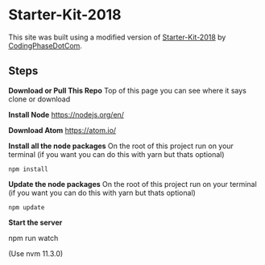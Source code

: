 # Starter-Kit-2018

This site was built using a modified version of [Starter-Kit-2018](https://github.com/codingphasedotcom/Starter-Kit-2018) by [CodingPhaseDotCom](https://github.com/codingphasedotcom).

**Steps**
---------

**Download or Pull This Repo**
	Top of this page you can see where it says clone or download

 **Install Node**
	https://nodejs.org/en/

**Download Atom**
	https://atom.io/

 **Install all the node packages** 
On the root of this project run on your terminal (if you want you can do this with yarn but thats optional)
    
    npm install
    
 **Update the node packages** 
On the root of this project run on your terminal (if you want you can do this with yarn but thats optional)
    
    npm update


**Start the server**

  npm run watch

(Use nvm 11.3.0)

